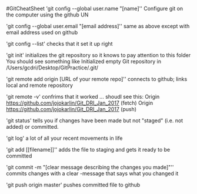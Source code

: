 #GitCheatSheet
'git config --global user.name "[name]''
Configure git on the computer using the github UN

'git config --global user.email "[email address]''
same as above except with email address used on github

'git config --list'
checks that it set it up right 

'git init'
initializes the git repository so it knows to pay attention to this folder
You should see something like Initialized empty Git repository in /Users/gcdri/Desktop/GitPractice/.git/

'git remote add origin [URL of your remote repo]''
connects to github; links local and remote repository

'git remote -v'
confrims that it worked ... shoudl see this: 
Origin https://github.com/jojokarlin/Git_DRI_Jan_2017 (fetch)
Origin https://github.com/jojokarlin/Git_DRI_Jan_2017 (push)

'git status'
tells you if changes have been made but not "staged" (i.e. not added) or committed.

'git log' 
a lot of all your recent movements in life 

'git add [[filename]]''
adds the file to staging and gets it ready to be committed

'git commit -m "[clear message describing the changes you made]"''
commits changes with a clear -message that says what you changed it

'git push origin master'
pushes committed file to github